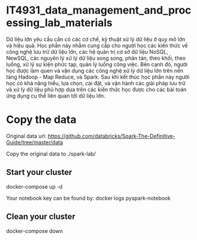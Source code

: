 # IT4931_data_management_and_processing_lab_materials
Dữ liệu lớn yêu cầu cần có các cơ chế, kỹ thuật xử lý dữ liệu ở quy mô lớn và hiệu quả. Học phần này nhằm cung cấp cho người học các kiến thức về công nghệ lưu trữ dữ liệu lớn, các hệ quản trị cơ sở dữ liệu NoSQL, NewSQL, các nguyên lý xử lý dữ liệu song song, phân tán, theo khối, theo luồng, xử lý sự kiện phức tạp, quản lý luồng công việc. Bên cạnh đó, người học được làm quen và vận dụng các công nghệ xử lý dữ liệu lớn trên nền tảng Hadoop - Map Reduce, và Spark. Sau khi kết thúc học phần này người học có khả năng hiểu, lựa chọn, cài đặt, và vận hành các giải pháp lưu trữ và xử lý dữ liệu phù hợp dựa trên các kiến thức học được cho các bài toán ứng dụng cụ thể liên quan tới dữ liệu lớn.

# Copy the data
Original data url: https://github.com/databricks/Spark-The-Definitive-Guide/tree/master/data

Copy the original data to ./spark-lab/
## Start your cluster
docker-compose up -d

Your notebook key can be found by: docker logs pyspark-notebook 
## Clean your cluster
docker-compose down

